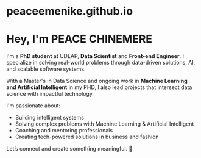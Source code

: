# peaceemenike.github.io

# Hey, I'm PEACE CHINEMERE

I'm a **PhD student** at UDLAP, **Data Scientist** and **Front-end Engineer**. I specialize in solving real-world problems through data-driven solutions, AI, and scalable software systems.

With a Master's in Data Science and ongoing work in **Machine Learning and  Artificial Intelligent** in my PHD, I also lead projects that intersect data science with impactful technology.

I'm passionate about:
* Building intelligent systems
* Solving complex problems with Machine Learning & Artificial Intelligent
* Coaching and mentoring professionals
* Creating tech-powered solutions in business and fashion

Let’s connect and create something meaningful. 🤝
